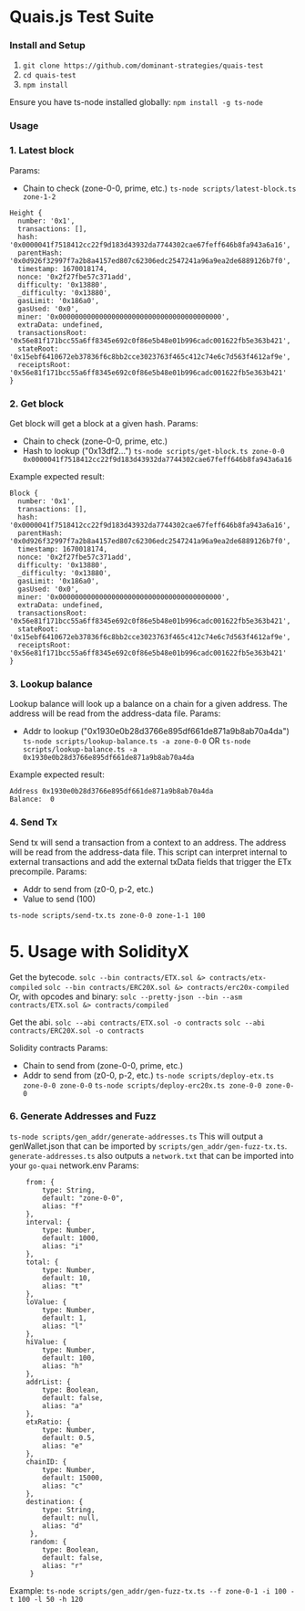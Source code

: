 # Quais.js Test Suite

### Install and Setup

1. `git clone https://github.com/dominant-strategies/quais-test`
2. `cd quais-test`
3. `npm install`

Ensure you have ts-node installed globally:
`npm install -g ts-node`

### Usage

### 1. Latest block

Params:

- Chain to check (zone-0-0, prime, etc.)
  `ts-node scripts/latest-block.ts zone-1-2`

```
Height {
  number: '0x1',
  transactions: [],
  hash: '0x0000041f7518412cc22f9d183d43932da7744302cae67feff646b8fa943a6a16',
  parentHash: '0x0d926f32997f7a2b8a4157ed807c62306edc2547241a96a9ea2de6889126b7f0',
  timestamp: 1670018174,
  nonce: '0x2f27fbe57c371add',
  difficulty: '0x13880',
  _difficulty: '0x13880',
  gasLimit: '0x186a0',
  gasUsed: '0x0',
  miner: '0x0000000000000000000000000000000000000000',
  extraData: undefined,
  transactionsRoot: '0x56e81f171bcc55a6ff8345e692c0f86e5b48e01b996cadc001622fb5e363b421',
  stateRoot: '0x15ebf6410672eb37836f6c8bb2cce3023763f465c412c74e6c7d563f4612af9e',
  receiptsRoot: '0x56e81f171bcc55a6ff8345e692c0f86e5b48e01b996cadc001622fb5e363b421'
}
```

### 2. Get block

Get block will get a block at a given hash.
Params:

- Chain to check (zone-0-0, prime, etc.)
- Hash to lookup ("0x13df2...")
  `ts-node scripts/get-block.ts zone-0-0 0x0000041f7518412cc22f9d183d43932da7744302cae67feff646b8fa943a6a16`

Example expected result:

```
Block {
  number: '0x1',
  transactions: [],
  hash: '0x0000041f7518412cc22f9d183d43932da7744302cae67feff646b8fa943a6a16',
  parentHash: '0x0d926f32997f7a2b8a4157ed807c62306edc2547241a96a9ea2de6889126b7f0',
  timestamp: 1670018174,
  nonce: '0x2f27fbe57c371add',
  difficulty: '0x13880',
  _difficulty: '0x13880',
  gasLimit: '0x186a0',
  gasUsed: '0x0',
  miner: '0x0000000000000000000000000000000000000000',
  extraData: undefined,
  transactionsRoot: '0x56e81f171bcc55a6ff8345e692c0f86e5b48e01b996cadc001622fb5e363b421',
  stateRoot: '0x15ebf6410672eb37836f6c8bb2cce3023763f465c412c74e6c7d563f4612af9e',
  receiptsRoot: '0x56e81f171bcc55a6ff8345e692c0f86e5b48e01b996cadc001622fb5e363b421'
}
```

### 3. Lookup balance

Lookup balance will look up a balance on a chain for a given address. The address will be read from the address-data file.
Params:

- Addr to lookup ("0x1930e0b28d3766e895df661de871a9b8ab70a4da")
  `ts-node scripts/lookup-balance.ts -a zone-0-0`
  OR
  `ts-node scripts/lookup-balance.ts -a 0x1930e0b28d3766e895df661de871a9b8ab70a4da`

Example expected result:

```
Address 0x1930e0b28d3766e895df661de871a9b8ab70a4da
Balance:  0
```

### 4. Send Tx

Send tx will send a transaction from a context to an address. The address will be read from the address-data file. This script
can interpret internal to external transactions and add the external txData fields that trigger the ETx precompile.
Params:

- Addr to send from (z0-0, p-2, etc.)
- Value to send (100)

`ts-node scripts/send-tx.ts zone-0-0 zone-1-1 100`

# 5. Usage with SolidityX

Get the bytecode.
`solc --bin contracts/ETX.sol &> contracts/etx-compiled`
`solc --bin contracts/ERC20X.sol &> contracts/erc20x-compiled`
Or, with opcodes and binary:
`solc --pretty-json --bin --asm contracts/ETX.sol &> contracts/compiled`

Get the abi.
`solc --abi contracts/ETX.sol -o contracts`
`solc --abi contracts/ERC20X.sol -o contracts`

Solidity contracts
Params:

- Chain to send from (zone-0-0, prime, etc.)
- Addr to send from (z0-0, p-2, etc.)
  `ts-node scripts/deploy-etx.ts zone-0-0 zone-0-0`
  `ts-node scripts/deploy-erc20x.ts zone-0-0 zone-0-0`

### 6. Generate Addresses and Fuzz

`ts-node scripts/gen_addr/generate-addresses.ts`
This will output a genWallet.json that can be imported by `scripts/gen_addr/gen-fuzz-tx.ts`.
`generate-addresses.ts` also outputs a `network.txt` that can be imported into your `go-quai` network.env
Params:

```
    from: {
        type: String,
        default: "zone-0-0",
        alias: "f"
    },
    interval: {
        type: Number,
        default: 1000,
        alias: "i"
    },
    total: {
        type: Number,
        default: 10,
        alias: "t"
    },
    loValue: {
        type: Number,
        default: 1,
        alias: "l"
    },
    hiValue: {
        type: Number,
        default: 100,
        alias: "h"
    },
    addrList: {
        type: Boolean,
        default: false,
        alias: "a"
    },
    etxRatio: {
        type: Number,
        default: 0.5,
        alias: "e"
    },
    chainID: {
        type: Number,
        default: 15000,
        alias: "c"
    },
    destination: {
        type: String,
        default: null,
        alias: "d"
     },
     random: {
        type: Boolean,
        default: false,
        alias: "r"
     }
```

Example: `ts-node scripts/gen_addr/gen-fuzz-tx.ts --f zone-0-1 -i 100 -t 100 -l 50 -h 120`
